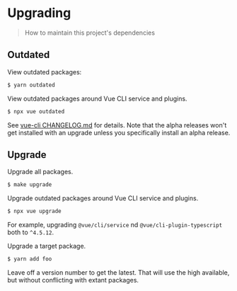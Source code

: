 # Upgrading
> How to maintain this project's dependencies


## Outdated

View outdated packages:

```sh
$ yarn outdated
```

View outdated packages around Vue CLI service and plugins.

```sh
$ npx vue outdated
```

See [vue-cli CHANGELOG.md](https://github.com/vuejs/vue-cli/blob/dev/CHANGELOG.md) for details. Note that the alpha releases won't get installed with an upgrade unless you specifically install an alpha release.


## Upgrade

Upgrade all packages.

```sh
$ make upgrade
```

Upgrade outdated packages around Vue CLI service and plugins.

```sh
$ npx vue upgrade
```

For example, upgrading `@vue/cli/service` nd `@vue/cli-plugin-typescript` both to `^4.5.12`.

Upgrade a target package.

```sh
$ yarn add foo
```

Leave off a version number to get the latest. That will use the high available, but without conflicting with extant packages.
